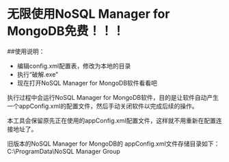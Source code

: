 # 无限使用NoSQL Manager for MongoDB免费！！！

##使用说明：
* 编辑config.xml配置表，修改为本地的目录
* 执行“破解.exe”
* 现在打开NoSQL Manager for MongoDB软件看看吧

执行过程中会运行NoSQL Manager for MongoDB软件，目的是让软件自动产生一个appConfig.xml的配置文件，然后手动关闭软件以完成后续的操作。

本工具会保留原先正在使用的appConfig.xml配置文件，这样就不用重新在配置连接地址了。

旧版本的NoSQL Manager for MongoDB的
appConfig.xml文件存储目录如下：
C:\ProgramData\NoSQL Manager Group